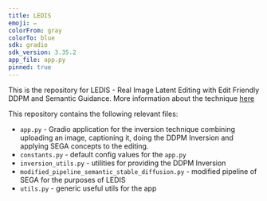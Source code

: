 ```yaml
---
title: LEDIS
emoji: ✏️
colorFrom: gray
colorTo: blue
sdk: gradio
sdk_version: 3.35.2
app_file: app.py
pinned: true
---
```


This is the repository for LEDIS - Real Image Latent Editing with Edit Friendly DDPM and Semantic Guidance.  More information about the technique [here](https://editing-images-project.hf.space)

This repository contains the following relevant files: 
- `app.py` - Gradio application for the inversion technique combining uploading an image, captioning it, doing the DDPM Inversion and applying SEGA concepts to the editing.
- `constants.py` - default config values for the `app.py`
- `inversion_utils.py` - utilities for providing the DDPM Inversion
- `modified_pipeline_semantic_stable_diffusion.py` - modified pipeline of SEGA for the purposes of LEDIS
- `utils.py` - generic useful utils for the app
